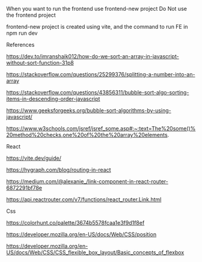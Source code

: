 When you want to run the frontend use frontend-new project Do Not use the frontend project

frontend-new project is created using vite, and the command to run FE in npm run dev

References

https://dev.to/imranshaik012/how-do-we-sort-an-array-in-javascript-without-sort-function-31p8

https://stackoverflow.com/questions/25299376/splitting-a-number-into-an-array

https://stackoverflow.com/questions/43856311/bubble-sort-algo-sorting-items-in-descending-order-javascript

https://www.geeksforgeeks.org/bubble-sort-algorithms-by-using-javascript/

https://www.w3schools.com/jsref/jsref_some.asp#:~:text=The%20some()%20method%20checks,one%20of%20the%20array%20elements.

React

https://vite.dev/guide/

https://hygraph.com/blog/routing-in-react

https://medium.com/@alexanie_/link-component-in-react-router-6872291bf78e 

https://api.reactrouter.com/v7/functions/react_router.Link.html

Css

https://colorhunt.co/palette/3674b5578fcaa1e3f9d1f8ef

https://developer.mozilla.org/en-US/docs/Web/CSS/position

https://developer.mozilla.org/en-US/docs/Web/CSS/CSS_flexible_box_layout/Basic_concepts_of_flexbox
